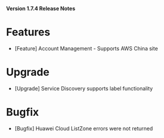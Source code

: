 **Version 1.7.4 Release Notes**


# Features

- [Feature] Account Management - Supports AWS China site

# Upgrade

- [Upgrade] Service Discovery supports label functionality

# Bugfix

- [Bugfix] Huawei Cloud ListZone errors were not returned